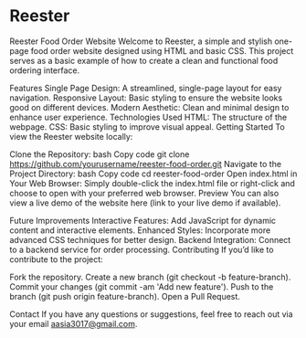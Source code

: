 # Reester
Reester Food Order Website
Welcome to Reester, a simple and stylish one-page food order website designed using HTML and basic CSS. This project serves as a basic example of how to create a clean and functional food ordering interface.

Features
Single Page Design: A streamlined, single-page layout for easy navigation.
Responsive Layout: Basic styling to ensure the website looks good on different devices.
Modern Aesthetic: Clean and minimal design to enhance user experience.
Technologies Used
HTML: The structure of the webpage.
CSS: Basic styling to improve visual appeal.
Getting Started
To view the Reester website locally:

Clone the Repository:
bash
Copy code
git clone https://github.com/yourusername/reester-food-order.git
Navigate to the Project Directory:
bash
Copy code
cd reester-food-order
Open index.html in Your Web Browser: Simply double-click the index.html file or right-click and choose to open with your preferred web browser.
Preview
You can also view a live demo of the website here (link to your live demo if available).

Future Improvements
Interactive Features: Add JavaScript for dynamic content and interactive elements.
Enhanced Styles: Incorporate more advanced CSS techniques for better design.
Backend Integration: Connect to a backend service for order processing.
Contributing
If you’d like to contribute to the project:

Fork the repository.
Create a new branch (git checkout -b feature-branch).
Commit your changes (git commit -am 'Add new feature').
Push to the branch (git push origin feature-branch).
Open a Pull Request.

Contact
If you have any questions or suggestions, feel free to reach out via your email aasia3017@gmail.com.

